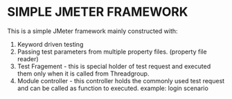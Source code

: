 # SIMPLE JMETER FRAMEWORK

This is a simple JMeter framework mainly constructed with:
  1) Keyword driven testing
  2) Passing test parameters from multiple property files. (property file reader)
  3) Test Fragement - this is special holder of test request and executed them only when it is called from Threadgroup.
  4) Module controller - this controller holds the commonly used test request and can be called as function to executed. example: login scenario
